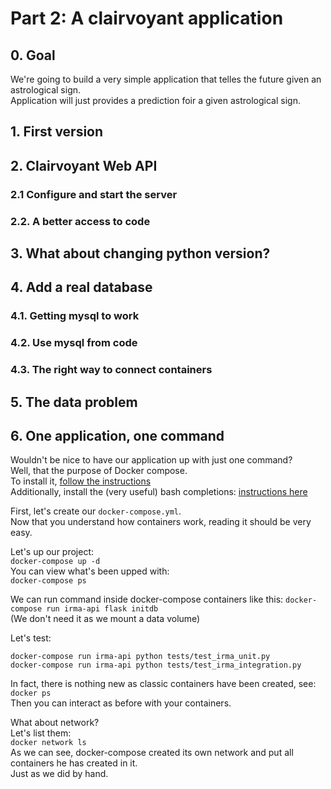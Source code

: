 # Part 2: A clairvoyant application

## 0. Goal
We're going to build a very simple application that telles the future given an astrological sign.  
Application will just provides a prediction foir a given astrological sign.

## 1. First version

## 2. Clairvoyant Web API
### 2.1 Configure and start the server
### 2.2. A better access to code  

## 3. What about changing python version?

## 4. Add a real database
### 4.1. Getting mysql to work
### 4.2. Use mysql from code
### 4.3. The right way to connect containers  

## 5. The data problem

## 6. One application, one command
Wouldn't be nice to have our application up with just one command?  
Well, that the purpose of Docker compose.  
To install it, [follow the instructions](https://docs.docker.com/compose/install/)  
Additionally, install the (very useful) bash completions: [instructions here](https://docs.docker.com/compose/completion/)  

First, let's create our `docker-compose.yml`.  
Now that you understand how containers work, reading it should be very easy.  

Let's up our project:  
`docker-compose up -d`  
You can view what's been upped with:  
`docker-compose ps`  
  

We can run command inside docker-compose containers like this:
`docker-compose run irma-api flask initdb`  
(We don't need it as we mount a data volume)  

Let's test:  
```
docker-compose run irma-api python tests/test_irma_unit.py
docker-compose run irma-api python tests/test_irma_integration.py
```

In fact, there is nothing new as classic containers have been created, see:  
`docker ps`  
Then you can interact as before with your containers.  
  
What about network?  
Let's list them:  
`docker network ls`  
As we can see, docker-compose created its own network and put all containers he has created in it.  
Just as we did by hand.  

